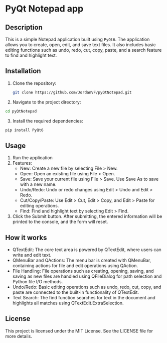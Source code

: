 # PyQt Notepad app

## Description
This is a simple Notepad application built using `PyQt6`. The application allows you to create, open, edit, and save text files. It also includes basic editing functions such as undo, redo, cut, copy, paste, and a search feature to find and highlight text.

## Installation 
1. Clone the repository:
   ```bash
   git clone https://github.com/JordanVF/pyQtNotepad.git
2. Navigate to the project directory: 
```bash
cd pyQtNotepad
```
3. Install the required dependencies:
```bash
pip install PyQt6
```
 
## Usage
1. Run the application
2. Features:
   - New: Create a new file by selecting File > New.
   - Open: Open an existing file using File > Open.
   - Save: Save your current file using File > Save. Use Save As to save with a new name.
   - Undo/Redo: Undo or redo changes using Edit > Undo and Edit > Redo.
   - Cut/Copy/Paste: Use Edit > Cut, Edit > Copy, and Edit > Paste for editing operations.
   - Find: Find and highlight text by selecting Edit > Find.
3. Click the Submit button. After submitting, the entered information will be printed to the console, and the form will reset.

## How it works
- QTextEdit: The core text area is powered by QTextEdit, where users can write and edit text.
- QMenuBar and QActions: The menu bar is created with QMenuBar, containing actions for file and edit operations using QAction.
- File Handling: File operations such as creating, opening, saving, and saving as new files are handled using QFileDialog for path selection and Python file I/O methods.
- Undo/Redo: Basic editing operations such as undo, redo, cut, copy, and paste are connected to the built-in functionality of QTextEdit.
- Text Search: The find function searches for text in the document and highlights all matches using QTextEdit.ExtraSelection.

## License
This project is licensed under the MIT License. See the LICENSE file for more details.

